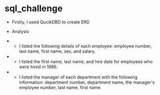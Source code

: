 # sql_challenge

* Firstly, I used QucikDBD to create ERD

* Analysis
* * I listed the following details of each employee: employee number, last name, first name, sex, and salary.
* * I listed the first name, last name, and hire date for employees who were hired in 1986.
* * I listed the manager of each department with the following information: department number, department name, the manager's employee number, last name, first name.

